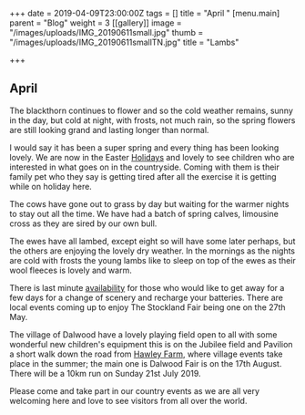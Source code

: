 +++
date = 2019-04-09T23:00:00Z
tags = []
title = "April "
[menu.main]
parent = "Blog"
weight = 3
[[gallery]]
image = "/images/uploads/IMG_20190611small.jpg"
thumb = "/images/uploads/IMG_20190611smallTN.jpg"
title = "Lambs"

+++
## April 

The blackthorn continues to flower and so the cold weather remains, sunny in the day, but cold at night, with frosts, not much rain, so the spring flowers are still looking grand and lasting longer than normal.

I would say it has been a super spring and every thing has been looking lovely. We are now in the Easter [Holidays](https://www.hawleyfarm.co.uk/accommodation/stables/ "stables") and lovely to see children who are interested in what goes on in the countryside. Coming with them is their family pet who they say is getting tired after all the exercise it is getting while on holiday here.

The cows have gone out to grass by day but waiting for the warmer nights to stay out all the time. We have had a batch of spring calves,  limousine cross as they are sired by our own bull.

The ewes have all lambed, except eight so will have some  later perhaps, but the others are enjoying the lovely dry weather. In the mornings as the nights are cold with frosts the young lambs like to sleep on top of the ewes as their wool fleeces is lovely and warm.

There is last minute [availability](https://www.hawleyfarm.co.uk/booking/ "availability") for those who would like to get away for a few days for a change of scenery and recharge your batteries. There are local events coming up to enjoy The Stockland Fair  being one on the 27th May.

The village of Dalwood have a lovely playing field open to all with some wonderful new children's equipment this is on the Jubilee field and Pavilion a short walk down the road from [Hawley Farm](https://www.hawleyfarm.co.uk "Home"), where village events take place in the summer; the main one is Dalwood Fair is on the 17th August. There will be a 10km run on Sunday 21st July 2019.

Please come and take part in our country events as we are all very welcoming here and love to see visitors from all over the world.
